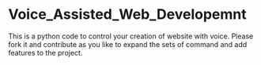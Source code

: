 # Voice_Assisted_Web_Developemnt
This is a python code to control your creation of website with voice.
Please fork it and contribute as you like to expand the sets of command and add features to the project.
